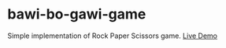 # bawi-bo-gawi-game

Simple implementation of Rock Paper Scissors game.
[Live Demo](https://cbsyw.github.io/bawi-bo-gawi-game/)
